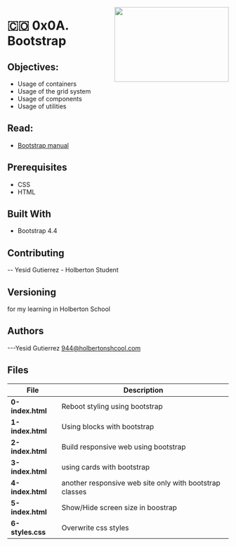 <p>
<img width="260" height="170" src="https://davidjohncoleman.com/wp-djc/wp-content/uploads/2017/06/HBTN-Borderless-CMYK-Logo-Vertical-Color-Black@1200ppi-300x236.png" align="right" >
</p>





# :colombia: 0x0A. Bootstrap
## Objectives:
- Usage of containers
- Usage of the grid system
- Usage of components
- Usage of utilities
## Read:
- [Bootstrap manual](https://getbootstrap.com/)
## Prerequisites
- CSS
- HTML
## Built With
- Bootstrap 4.4
## Contributing
-- Yesid Gutierrez - Holberton Student                                          
## Versioning
for my learning in Holberton School
## Authors
---Yesid Gutierrez  944@holbertonshcool.com                                    
                                                                               
## Files

|             File               |             Description                  |
|--------------------------------| ---------------------------------------- |
|**0-index.html**| Reboot styling using bootstrap |
|**1-index.html**| Using blocks with bootstrap |
|**2-index.html**| Build responsive web using bootstrap |
|**3-index.html**| using cards with bootstrap |
|**4-index.html**| another responsive web site only with bootstrap classes |
|**5-index.html**| Show/Hide screen size in boostrap |
|**6-styles.css**| Overwrite css styles |